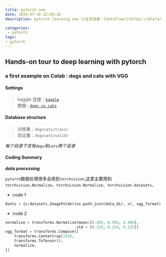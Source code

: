 ```yaml
---
title: pytorch one
date: 2019-07-16 22:03:15
description: pytorch learning one \n主页连接：[dataflowr](https://mlelarge.github.io/dataflowr-web/cea_edf_inria.html)

categories:
 - pytorch
tags: 
- pytorch
---
```


## Hands-on tour to deep learning with pytorch

### a first example on Colab : dogs and cats with VGG


#### Settings
> kaggle 连接：[`kaggle`](https://www.kaggle.com/dcl106/using-cnn-for-dogs-vs-cats/) <br/>
> 数据 : [`dogs vs cats`](https://www.kaggle.com/dcl106/dogscats)<br/>

#### Database structure

> 训练集：`dogscats/train/`<br/>
> 验证集：`dogscats/valid/`<br/>

*每个目录下含有`dogs`和`cats`两个目录*

#### Coding Summary

***data processing***

`pytorch`数据处理很多会用到`torchvision`,这里主要用到`torchvision.Normalize`、`torchvision.Normalize`、`torchvision.datasets`、

- code 1

```python
dsets = {x:datasets.ImageFolder(os.path.join(data_dir, x), vgg_format) for x in ['train', 'valid']}
```

- code 2

```python
normalize = transforms.Normalize(mean=[0.485, 0.456, 0.406],
                                std = [0.229, 0.224, 0.225])
vgg_format = transforms.Compose([
    transforms.CenterCrop(224),
    transforms.ToTensor(),
    normalize,
])
```